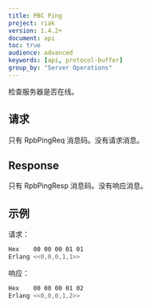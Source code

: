 ```yaml
---
title: PBC Ping
project: riak
version: 1.4.2+
document: api
toc: true
audience: advanced
keywords: [api, protocol-buffer]
group_by: "Server Operations"
---
```


检查服务器是否在线。

## 请求

只有 RpbPingReq 消息码。没有请求消息。

## Response

只有 RpbPingResp 消息码。没有响应消息。

## 示例

请求：

```bash
Hex    00 00 00 01 01
Erlang <<0,0,0,1,1>>
```

响应：

```bash
Hex    00 00 00 01 02
Erlang <<0,0,0,1,2>>
```
